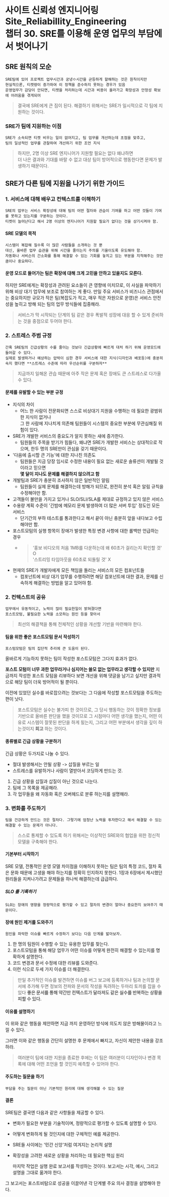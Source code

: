 사이트 신뢰성 엔지니어링 Site_Reliabillity_Engineering </br>
챕터 30. SRE를 이용해 운영 업무의 부담에서 벗어나기
==============
## SRE 원칙의 모순
    SRE팀에 있어 프로젝트 업무시간과 궁녕ㅇ시간을 균등하게 할해하는 것은 원칙이지만
    현실적으론, 티켓량이 증가하여 이 정책을 준수하지 못하는 경우가 있음
    운영업무가 감당이 안되면, 티켓을 처리하는데 시간과 비용이 올라가고 확장성과 안정성 확보에 어려움을 겪게되어 
  >결국에 SRE에게 큰 짐이 된다. 해결하기 위해서는 SRE가 일시적으로 각 팀에 지원하는 것이다.

### SRE가 팀에 지원하는 이점
    SRE가 소속되면 티켓 비우는 일이 없어지고, 팀 업무를 개선하는데 초점을 맞추고,
    팀의 일상적인 업무를 관찰하여 개선하기 위한 조언 지식
  > 하지만, 2명 이상 SRE 엔지니어가 지원할 필요는 없다 왜냐하면 </br> 더 나은 결과와 기대를 바랄 수 없고 대상 팀이 방어적으로 행동한다면 문제가 발생하기 때문이다.

SRE가 다른 팀에 지원을 나가기 위한 가이드
-----------------------------------------

### 1. 서비스에 대해 배우고 컨텍스트를 이해하기
    SRE의 업무는 서비스 확장성에 대해 팀의 어떤 절차와 관습이 기여를 하고 어떤 것들이 기여를 못하고 있는지를 구분하는 것이다.
    티켓이 늘어난다고 해서 2명 이상의 엔지니어가 지원할 필요가 없다는 것을 상기시켜야 함.

#### SRE 모델의 목적
    시스템이 복잡해 질수록 더 많은 사람들을 소개하는 것 뿐
    대신, 올바른 업무 습관을 위해 시간을 줄이는지 주의를 기울이도록 유도해야 함.
    자동화나 서비슨의 간소화를 통해 해결할 수 있는 기회를 놓치고 있는 부분을 지적해주는 것만큼이나 중요하다.

#### 운영 모드로 들어가는 팀은 확장에 대해 크게 고민을 안하고 있을지도 모른다.
  하지만 SRE에게는 확장성과 관려된 요소들이 큰 영향에 미치므로, 이 사실을 파악하기 위해 비상 대기 업무에 보조로 참여하는 게 좋다.
  만일 주요 서비스가 비즈니스 관점에서는 중요하지만 규모가 작은 팀(복잡도가 적고, 매우 적은 자원으로 운영)은
  서비스 안전성을 높히고 방해 되는 팀의 업무 방식들에 집중해라.
> 서비스가 막 시작되는 단계의 팀 같은 경우 폭발적 성장에 대응 할 수 있게 준비하는 것을 중점으로 두어야 한다.

### 2. 스트레스 주범 규정
    간혹 SRE팀의 긴급상황의 수를 줄이는 것보다 긴급상황에 빠르게 대처 하기 위해 운영모드에 들어갈 수 있다.
    실제로 발생하거나 예상하는 압박이 심한 경우 서비스에 대한 지식(디자인과 배포등)에 충분히 숙지 했다면 **스트레스 수준에 따라 우선순위를 구분하자**
  > 지금까지 일해온 관습 때문에 아주 작은 문제 혹은 장애도 큰 스트레스로 다가올 수 있다.

#### 문제를 유발할 수 있는 부분 규정
* 지식의 차이
  * 어느 한 사람이 전문화되면 스스로 비상대기 지원을 수행하는 데 필요한 광범위한 지식이 없거나</br> 그 한 사람에 지나치게 의존해 팀원들이 시스템의 중요한 부분에 무관심해질 위험이 있다.
* SRE가 개발한 서비스의 중요도가 알지 못하는 새에 증가한다.
  * 팀원들의 주목을 받기가 힘들다, 왜냐면 SRE가 개발한 서비스는 상대적으로 작으며, 한두 명의 SRE만이 관심을 갖기 때문이다.
* '다음에 출시할 큰 기능'에 대한 지나친 의존도
  * 팀원들은 지금 당장 임시로 수정한 내용이 필요 없는 새로운 솔류션이 개발될 것이라고 믿으면 </br> **몇 달이 지나도 문제를 해결하지 않으려고 함**
* 개발팀과 SRE가 충분히 조사하지 않은 일반적인 알림
  * 팀원들이 실제 문제를 해결하는데 방해가 되므로, 완전히 분석 혹은 알림 규칙을 수정해야만 함.
* 고객들이 불만을 가지고 있거나 SLO/SLI/SLA를 제대로 규정하고 있지 않은 서비스
* 수용량 계획 수준이 '긴밤에 메모리 문제 발생하여 더 많은 서버 투입' 정도인 모든 서비스
  * 단기간의 부하 테스트를 통과한다고 해서 끝이 아닌 충분히 앞을 내다보고 수립해야만 함.
* 포스트모텀의 실행 항목이 장애가 발생한 특정 변경 사항에 대한 롤백만 언급하는 경우
  * >'홍보 비디오의 처음 1MB를 다운하는데 왜 60초가 걸리는지 확인할 것' O </br>'스트리밍 타임아웃을 60초로 되돌릴 것' X
* 현재의 SRE가 개발자에게 모든 책임을 돌리는 서비스의 모든 컴포넌트들
  * 컴포넌트에 비상 대기 업무를 수행하려면 해당 컴포넌트에 대한 결과, 문제를 신속하게 해결하는 방법을 알고 있어야 함.

### 2. 컨텍스트의 공유
    업무에서 유동적이고, 노력이 많이 필요한일이 밝혀졌다면
    포스트모텀, 불필요한 노력을 소모하는 원인 등을 찾아서
> 최선의 해결책을 통해 전체적인 상황을 개선할 기반을 마련해야 한다.

#### 팀을 위한 좋은 포스트모텀 문서 작성하기
    포스텀모텀은 팀의 집단적 추리에 큰 도움이 된다.
올바르게 기능하지 못하는 팀이 작성한 포스트모텀은 그다지 효과가 없다.

**포스트 모텀이 너무 과한 업무라거나 심지어는 쓸모 없는 업무라고 생각할 수 있지만**
지금까지 작성한 포스트 모텀을 리뷰하다 보면 개선을 위해 댓글을 남기고 싶지만
결과적으로 해당 팀이 더욱 방어적이 될 뿐이다.

이전에 있었던 실수를 바로잡으려는 것보다는 그 다음에 작성할 포스트모텀을 주도하는편이 낫다.

> 포스트모텀은 실수는 불가피 한 것이므로, 그 당시 행동하는 것이 정확한 정보를 기반으로 올바른 판단을 했을 것이므로 그 시점마다 어떤 생각을 했는지, 어떤 이유로 시스템이 잘못된 판단을 하게 됬는지, 그리고 어떤 부분에서 생각을 깊이 하는것이지 **회고** 하는 것이다.

#### 종류별로 긴급 상황을 구분하기
긴급 상황은 두가지로 나눌 수 있다.
- 절대 발생해서는 안될 상황 -> 삽질을 부르는 일
- 스트레스를 유발하거나 사람이 열받아서 코딩하게 만드는 것.

1. 긴급 상황을 삽질과 삽질이 아닌 것으로 나눈다.
2. 팀에 그 목록을 제공해라.
3. 각 업무들을 왜 자동화 혹은 오버헤드로 분류 하는지를 설명해라. 

### 3. 변화를 주도하기
    팀을 건강하게 만드는 것은 절차다. 그렇기에 엄청난 노력을 투자한다고 해서 해결할 수 있는 해결할 수 있는 문제가 아니다.
> 스스로 통제할 수 있도록 하기 위해서는 이상적인 SRE와의 협업을 위한 정신적 모델을 구축해야 한다.

#### 기본부터 시작하기
SRE 모델, 전통적인 운영 모델 차이점을 이해하지 못하는 팀은
팀의 특정 코드, 절차 혹은 문화 때문에 고생을 해야 하는지를 정확히 인지하지 못한다.
1장과 6장에서 제시했던 원리들을 지켜나가려고 문제들을 하나씩 해결하는데 급급하다.

##### SLO 를 기록하기
    SLO는 장애의 영향을 정량적으로 평가할 수 있고 절차의 변경이 얼마나 중요한지 보여주기 때문이다.

#### 장애 원인 제거를 도와주기
    원인을 파악한 이슈를 빠르게 수정하기 보다는 다음 단계를 밟아보자.
1. 한 명의 팀원이 수행할 수 있는 유용한 업무를 찾는다.
2. 포스트모텀을 통해 해당 업무가 어떤 이슈를 어떻게 완전히 해결할 수 있는지를 명확하게 설명한다.
3. 코드 변경과 문서 수정에 대한 리뷰를 도와준다.
4. 이런 식으로 두세 가지 이슈를 더 해결한다.

> 만일 추가적인 이슈를 발견하면 이슈를 버그 보고에 등록하거나 팀과 논의할 문서에 추가해 두면
> 정보의 전파와 문서의 작성을 독려하는 두마리 토끼를 잡을 수 있다
> **좋은 문서를 통해 약간만 컨텍스트가 달라져도 같은 실수를 반복하는 상황을 피할 수 있다.**

#### 이유를 설명하기
이 위와 같은 행동을 제안하면 지금 까지 운영하던 방식에 의도치 않은 방해물이라고 느낄 수 있다.

그러면 이와 같은 행동을 간단히 설명한 후 문제에서 빠지고, 자신이 제안한 내용을 강조하라.
> 여러분이 팀에 대한 지원을 종료한 후에는 이 팀은 여러분이 디자인이나 변경 목록에 대해 어떤 조언을 할 것인지 예측할 수 있어야 한다.

#### 주도하는 질문을 하기
    부담을 주는 질문이 아닌 기본적인 원리에 대해 생각해볼 수 있는 질문

#### 결론
SRE팀은 결국엔 다음과 같은 사항들을 제공할 수 있다.

- 변화가 필요한 부분을 기술적이며, 정량적으로 평가할 수 있도록 설명할 수 있다.
- 어떻게 변화하게 될 것인지에 대한 구체적인 예를 제공한다.
- SRE들 사이에는 '민간 신앙'처럼 여겨지는 논리적 설명
- 확장성을 고려한 새로운 상황을 처리하는 데 필요한 핵심 원리

    마지막 작업은 실행 완료 보고서를 작성하는 것이다.
    보고서는 시각, 예시, 그리고 설명을 그대로 옮겨야 한다.

그 보고서는 포스트비탐으로 성공을 이끌어낸 각 단계별 주요 의사 결정을 설명해야 한다.